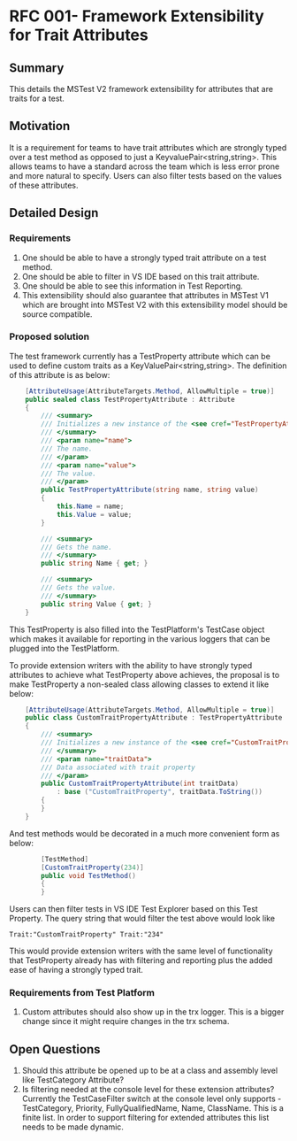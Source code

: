 # RFC 001- Framework Extensibility for Trait Attributes

## Summary
This details the MSTest V2 framework extensibility for attributes that are traits for a test.  

## Motivation
It is a requirement for teams to have trait attributes which are strongly typed over a test method as opposed to just a KeyvaluePair<string,string>. This allows teams to have a standard across the team which is less error prone and more natural to specify. Users can also filter tests based on the values of these attributes.

## Detailed Design

### Requirements
1. One should be able to have a strongly typed trait attribute on a test method.
2. One should be able to filter in VS IDE based on this trait attribute.
3. One should be able to see this information in Test Reporting.
4. This extensibility should also guarantee that attributes in MSTest V1 which are brought into MSTest V2 with this extensibility model should be source compatible.

### Proposed solution
The test framework currently has a TestProperty attribute which can be used to define custom traits as a KeyValuePair<string,string>. The definition of this attribute is as below:
```csharp
    [AttributeUsage(AttributeTargets.Method, AllowMultiple = true)]
    public sealed class TestPropertyAttribute : Attribute
    {
        /// <summary>
        /// Initializes a new instance of the <see cref="TestPropertyAttribute"/> class.
        /// </summary>
        /// <param name="name">
        /// The name.
        /// </param>
        /// <param name="value">
        /// The value.
        /// </param>
        public TestPropertyAttribute(string name, string value)
        {
            this.Name = name;
            this.Value = value;
        }

        /// <summary>
        /// Gets the name.
        /// </summary>
        public string Name { get; }

        /// <summary>
        /// Gets the value.
        /// </summary>
        public string Value { get; }
    }
``` 

This TestProperty is also filled into the TestPlatform's TestCase object which makes it available for reporting in the various loggers that can be plugged into the TestPlatform. 

To provide extension writers with the ability to have strongly typed attributes to achieve what TestProperty above achieves, the proposal is to make TestProperty a non-sealed class allowing classes to extend it like below:
```csharp
    [AttributeUsage(AttributeTargets.Method, AllowMultiple = true)]
    public class CustomTraitPropertyAttribute : TestPropertyAttribute
    {
        /// <summary>
        /// Initializes a new instance of the <see cref="CustomTraitPropertyAttribute"/> class.
        /// </summary>
        /// <param name="traitData">
        /// Data associated with trait property
        /// </param>
        public CustomTraitPropertyAttribute(int traitData)
            : base ("CustomTraitProperty", traitData.ToString())
        {
        }
    }
```
And test methods would be decorated in a much more convenient form as below:
```csharp
        [TestMethod]
        [CustomTraitProperty(234)]
        public void TestMethod()
        {
        }
```

Users can then filter tests in VS IDE Test Explorer based on this Test Property. The query string that would filter the test above would look like 
```
Trait:"CustomTraitProperty" Trait:"234"
```

This would provide extension writers with the same level of functionality that TestProperty already has with filtering and reporting plus the added ease of having a strongly typed trait.  

### Requirements from Test Platform
1. Custom attributes should also show up in the trx logger. This is a bigger change since it might require changes in the trx schema.

## Open Questions
1. Should this attribute be opened up to be at a class and assembly level like TestCategory Attribute?
2. Is filtering needed at the console level for these extension attributes? Currently the TestCaseFilter switch at the console level only supports - TestCategory, Priority, FullyQualifiedName, Name, ClassName. This is a finite list. In order to support filtering for extended attributes this list needs to be made dynamic.   
